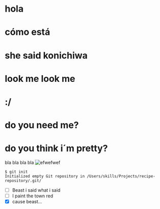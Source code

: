 # hola
# cómo está
# she said konichiwa
# look me look me
# :/
# do you need me?
# do you think i´m pretty?
bla bla bla bla
![efwefwef](https://caracoltv.brightspotcdn.com/dims4/default/b411c67/2147483647/strip/false/crop/380x480+0+0/resize/1200x1515!/quality/90/?url=http%3A%2F%2Fcaracol-brightspot.s3.amazonaws.com%2Fb4%2Ffb%2Fc075fcd34f8e86d2f903cdf0bfd5%2F380x480-vecinos.jpg)
```
$ git init
Initialized empty Git repository in /Users/skills/Projects/recipe-repository/.git/
```
- [ ] Beast i said what i said
- [ ] I paint the town red
- [x] cause beast...
